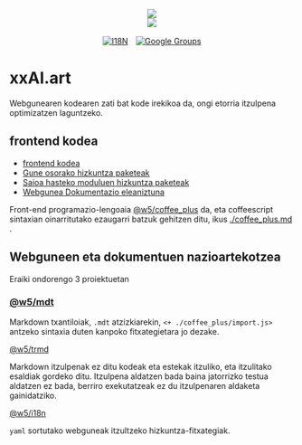 <p align="center"><a href="https://xxai.art"><img src="https://cdn.jsdelivr.net/gh/xxai-art/doc/logo.svg"/></a><br/><a href="https://xxai.art"><img src="https://cdn.jsdelivr.net/gh/xxai-art/doc/xxai.svg"/></a></p><p align="center"><a href="https://github.com/xxai-art/doc#readme"><img alt="I18N" src="https://cdn.jsdelivr.net/gh/wactax/img/t.svg"/></a>　<a href="https://groups.google.com/u/0/g/xxai-art"><img alt="Google Groups" src="https://cdn.jsdelivr.net/gh/wactax/img/g-groups.svg"/></a></p>

# xxAI.art

Webgunearen kodearen zati bat kode irekikoa da, ongi etorria itzulpena optimizatzen laguntzeko.

## frontend kodea

* [frontend kodea](https://github.com/xxai-art/web)
* [Gune osorako hizkuntza paketeak](https://github.com/xxai-art/web/tree/main/i18n)
* [Saioa hasteko moduluen hizkuntza paketeak](https://github.com/wacpkg/user/tree/main/ui.i18n)
* [Webgunea Dokumentazio eleaniztuna](https://github.com/xxai-doc)

Front-end programazio-lengoaia [@w5/coffee_plus](http://npmjs.com/@w5/coffee_plus) da, eta coffeescript sintaxian oinarritutako ezaugarri batzuk gehitzen ditu, ikus [./coffee_plus.md](./coffee_plus.md) .

## Webguneen eta dokumentuen nazioartekotzea

Eraiki ondorengo 3 proiektuetan

### [@w5/mdt](https://www.npmjs.com/package/@w5/mdt)

Markdown txantiloiak, `.mdt` atzizkiarekin, `<+ ./coffee_plus/import.js>` antzeko sintaxia duten kanpoko fitxategietara jo dezake.

[@w5/trmd](https://www.npmjs.com/package/@w5/trmd)

Markdown itzulpenak ez ditu kodeak eta estekak itzuliko, eta itzulitako esaldiak gordeko ditu. Itzulpena aldatzen bada baina jatorrizko testua aldatzen ez bada, berriro exekutatzeak ez du itzulpenaren aldaketa gainidatziko.

[@w5/i18n](https://www.npmjs.com/package/@w5/i18n)

`yaml` sortutako webguneak itzultzeko hizkuntza-fitxategiak.
